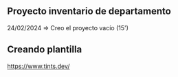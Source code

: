 ## Proyecto inventario de departamento


24/02/2024  => Creo el proyecto vacío (15')

## Creando plantilla

https://www.tints.dev/


##

